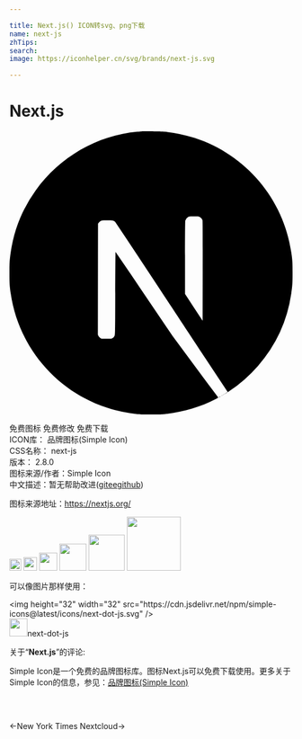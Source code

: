 ```yaml
---

title: Next.js() ICON转svg、png下载
name: next-js
zhTips: 
search: 
image: https://iconhelper.cn/svg/brands/next-js.svg

---
```


# Next.js  <small style="font-size: 60%;font-weight: 100"></small>

<div id="svg" class="svg-wrap">
<svg role="img" viewBox="0 0 24 24" xmlns="http://www.w3.org/2000/svg"><title>Next.js icon</title><path d="M17.813 22.502c-.089.047-.084.066.005.021a.228.228 0 0 0 .07-.047c0-.016-.002-.014-.075.026zm.178-.094c-.042.033-.042.035.009.009.028-.014.052-.03.052-.035 0-.019-.012-.014-.061.026zm.117-.071c-.042.033-.042.035.009.009.028-.014.052-.03.052-.035 0-.019-.012-.014-.061.026zm.117-.07c-.042.033-.042.035.009.009.028-.014.052-.03.052-.035 0-.019-.012-.014-.061.026zm.162-.105c-.082.052-.108.087-.035.047.052-.03.136-.094.122-.096a.466.466 0 0 0-.087.049zM11.214.006c-.052.005-.216.021-.364.033-3.408.307-6.601 2.146-8.623 4.973a11.876 11.876 0 0 0-2.118 5.243c-.096.659-.108.854-.108 1.748s.012 1.088.108 1.748c.652 4.506 3.859 8.292 8.208 9.695.779.251 1.6.422 2.533.525.364.04 1.935.04 2.299 0 1.611-.178 2.977-.577 4.323-1.264.206-.106.246-.134.218-.157a231.73 231.73 0 0 1-1.954-2.62l-1.919-2.592-2.404-3.558a332.01 332.01 0 0 0-2.421-3.556c-.009-.002-.019 1.579-.023 3.509-.007 3.38-.009 3.516-.052 3.596a.424.424 0 0 1-.206.213c-.075.038-.141.045-.495.045H7.81l-.108-.068a.442.442 0 0 1-.157-.171l-.049-.106.005-4.703.007-4.705.073-.091a.637.637 0 0 1 .174-.143c.096-.047.134-.052.54-.052.479 0 .558.019.683.155a466.83 466.83 0 0 1 2.895 4.361c1.558 2.362 3.687 5.587 4.734 7.171l1.9 2.878.096-.063a12.34 12.34 0 0 0 2.465-2.163 11.94 11.94 0 0 0 2.824-6.134c.096-.659.108-.854.108-1.748s-.012-1.088-.108-1.748c-.652-4.506-3.859-8.292-8.208-9.695a12.552 12.552 0 0 0-2.498-.523c-.225-.023-1.776-.049-1.97-.03zm4.912 7.258a.471.471 0 0 1 .237.277c.019.061.023 1.365.019 4.304l-.007 4.218-.744-1.14-.746-1.14v-3.066c0-1.982.009-3.096.023-3.15a.484.484 0 0 1 .232-.296c.096-.049.131-.054.5-.054.347 0 .408.005.486.047z"/></svg>
</div>
<detail full-name='next-js'></detail>

<div class="detail-page">
<p>
<span><span class="badge-success badge">免费图标</span> <span class="badge-success badge">免费修改</span>  <span class="badge-success badge">免费下载</span> </span>
<br/>
<span>
ICON库：
<span class="badge-secondary badge">品牌图标(Simple Icon)</span> 
</span>
<br/>
<span>
CSS名称：
<span class="badge-secondary badge">next-js</span> 
</span>

<br/>
<span>
版本：
<span class="badge-secondary badge">2.8.0</span> 
</span>
<br/>
<span>图标来源/作者：<span class="badge-light badge">Simple Icon</span></span> 
<br/>
<span class="zh-detail">中文描述：暂无<span class="help-link"><span>帮助改进</span>(<a href="https://gitee.com/liuwave/icon-helper/edit/master/json/brands/next-js.json" target="_blank" rel="noopener noreferrer">gitee</a><a href="https://github.com/liuwave/icon-helper/edit/master/json/brands/next-js.json" target="_blank" rel="noopener noreferrer">github</a></span>)</span><br/>
</p>
</div><div class="description description alert alert-light"><p>图标来源地址：<a href="https://nextjs.org/" target="_blank" rel="noopener noreferrer">https://nextjs.org/</a></p></div>
<div class="alert alert-dark">
<img height="21" width="21" src="https://cdn.jsdelivr.net/npm/simple-icons@latest/icons/next-dot-js.svg" />
<img height="24" width="24" src="https://cdn.jsdelivr.net/npm/simple-icons@latest/icons/next-dot-js.svg" />
<img height="32" width="32" src="https://cdn.jsdelivr.net/npm/simple-icons@latest/icons/next-dot-js.svg" />
<img height="48" width="48" src="https://cdn.jsdelivr.net/npm/simple-icons@latest/icons/next-dot-js.svg" />
<img height="64" width="64" src="https://cdn.jsdelivr.net/npm/simple-icons@latest/icons/next-dot-js.svg" />
<img height="96" width="96" src="https://cdn.jsdelivr.net/npm/simple-icons@latest/icons/next-dot-js.svg" />

</div>
<div>
  <p>可以像图片那样使用：    
  </p>
  <div class="alert alert-primary" style="font-size: 14px">
    &lt;img height="32" width="32" src="https://cdn.jsdelivr.net/npm/simple-icons@latest/icons/next-dot-js.svg" /&gt;
    <copy-btn content='<img height="32" width="32" src="https://cdn.jsdelivr.net/npm/simple-icons@latest/icons/next-dot-js.svg" />'></copy-btn>
  </div>
  <div class="alert alert-secondary">
    <img height="32" width="32" src="https://cdn.jsdelivr.net/npm/simple-icons@latest/icons/next-dot-js.svg" />next-dot-js
    <copy-btn content="next-dot-js" btn-title="复制图标名称"></copy-btn>
  </div>
</div>
<div class="icon-detail__container">
<p>关于“<b>Next.js</b>”的评论:</p>
</div>
<Vssue title="关于“Next.js”的评论" />
<div><p>Simple Icon是一个免费的品牌图标库。图标Next.js可以免费下载使用。更多关于  Simple Icon的信息，参见：<a target="_blank" href="https://iconhelper.cn/brands.html">品牌图标(Simple Icon)</a>
</p></div>


<div style="padding:2rem 0 " class="page-nav"><p class="inner"><span class="prev">←<router-link to="/icon/new-york-times.html">New York Times</router-link></span> <span class="next"><router-link to="/icon/nextcloud.html">Nextcloud</router-link>→</span></p></div>
